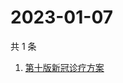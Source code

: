 # 2023-01-07

共 1 条

<!-- BEGIN -->
<!-- 最后更新时间 Sat Jan 07 2023 06:11:21 GMT+0800 (China Standard Time) -->

1. [第十版新冠诊疗方案](https://www.zhihu.com/search?q=第十版新冠诊疗方案)

<!-- END -->
